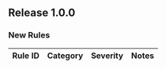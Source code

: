 ﻿## Release 1.0.0

### New Rules
Rule ID | Category | Severity | Notes
--------|----------|----------|-----------------------------------------
